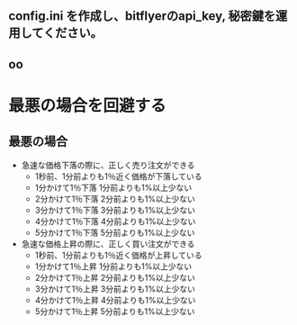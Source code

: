 ## config.ini を作成し、bitflyerのapi_key, 秘密鍵を運用してください。
## oo


#  最悪の場合を回避する
## 最悪の場合
- 急速な価格下落の際に、正しく売り注文ができる
    - 1秒前、1分前よりも1％近く価格が下落している
    - 1分かけて1％下落 1分前よりも1%以上少ない
    - 2分かけて1％下落 2分前よりも1%以上少ない
    - 3分かけて1％下落 3分前よりも1%以上少ない
    - 4分かけて1％下落 4分前よりも1%以上少ない
    - 5分かけて1％下落 5分前よりも1%以上少ない
- 急速な価格上昇の際に、正しく買い注文ができる
    - 1秒前、1分前よりも1％近く価格が上昇している
    - 1分かけて1％上昇 1分前よりも1%以上少ない
    - 2分かけて1％上昇 2分前よりも1%以上少ない
    - 3分かけて1％上昇 3分前よりも1%以上少ない
    - 4分かけて1％上昇 4分前よりも1%以上少ない
    - 5分かけて1％上昇 5分前よりも1%以上少ない

